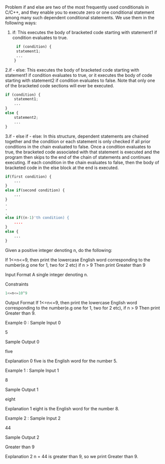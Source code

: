 Problem
if and else are two of the most frequently used conditionals in C/C++, and they enable you to execute zero or one conditional statement among many such dependent conditional statements. We use them in the following ways:

1. if: This executes the body of bracketed code starting with statement1 if condition evaluates to true.

```python
     if (condition) {
     statement1;
     ...
    }
```

2.if - else: This executes the body of bracketed code starting with statement1 if condition evaluates to true, or it executes the body of code starting with statement2 if condition evaluates to false. Note that only one of the bracketed code sections will ever be executed.

```python
if (condition) {
    statement1;
    ...
}
else {
    statement2;
    ...
}
```

3.if - else if - else: In this structure, dependent statements are chained together and the condition or each statement is only checked if all prior conditions in the chain evaluated to false. Once a condition evaluates to true, the bracketed code associated with that statement is executed and the program then skips to the end of the chain of statements and continues executing. If each condition in the chain evaluates to false, then the body of bracketed code in the else block at the end is executed.

```python
if(first condition) {
    ...
}
else if(second condition) {
    ...
}
.
.
.
else if((n-1)'th condition) {
    ....
}
else {
    ...
}
```

Given a positive integer denoting n, do the following:

If  1<=n<=9, then print the lowercase English word corresponding to the number(e.g one for 1, two for 2 etc)
    if n > 9 Then print Greater than 9 

Input Format
A single integer denoting n.

Constraints

```python
1<=n<=10^9 
```

Output Format
If 1<=n<=9, then print the lowercase English word corresponding to the number(e.g one for 1, two for 2 etc), if n > 9 Then print Greater than 9.

Example 0 :
Sample Input 0

5

Sample Output 0

five

Explanation 0
five is the English word for the number 5.

Example 1 :
Sample Input 1

8

Sample Output 1

eight

Explanation 1
eight is the English word for the number 8.

Example 2 :
Sample Input 2

44

Sample Output 2

Greater than 9

Explanation 2
n = 44 is greater than 9, so we print Greater than 9.
